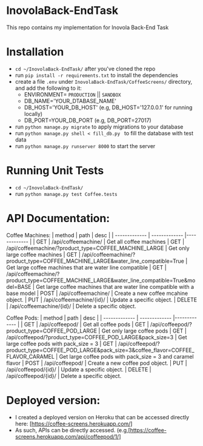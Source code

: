 # InovolaBack-EndTask

This repo contains my implementation for Inovola Back-End Task

# Installation

- `cd ~/InovolaBack-EndTask/` after you've cloned the repo
- run `pip install -r requirements.txt` to install the dependencies
- create a file `.env` under `InovolaBack-EndTask/CoffeeScreens/` directory, and add the following to it:
  - ENVIRONMENT= `PRODUCTION` || `SANDBOX`
  - DB_NAME='YOUR_DTABASE_NAME'
  - DB_HOST='YOUR_DB_HOST' (e.g, DB_HOST='127.0.0.1' for running locally)
  - DB_PORT=YOUR_DB_PORT  (e.g, DB_PORT=27017)
- run `python manage.py migrate` to apply migrations to your database
- run `python manage.py shell < fill_db.py ` to fill the database with test data
- run `python manage.py runserver 8000` to start the server


# Running Unit Tests

- `cd ~/InovolaBack-EndTask/`
- run `python manage.py test Coffee.tests`

# API Documentation:

Coffee Machines:
| method | path | desc |
| ------------- | ------------- |------------- |
| GET | /api/coffeemachine/ | Get all coffee machines
| GET | /api/coffeemachine/?product_type=COFFEE_MACHINE_LARGE | Get only large coffee machines
| GET | /api/coffeemachine/?product_type=COFFEE_MACHINE_LARGE&water_line_compatible=True | Get large coffee machines that are water line compatible
| GET | /api/coffeemachine/?product_type=COFFEE_MACHINE_LARGE&water_line_compatible=True&model=BASE | Get large coffee machines that are water line compatible with a base model
| POST | /api/coffeemachine/ | Create a new coffee mcahine object. 
| PUT | /api/coffeemachine/{id}/ | Update a specific object. 
| DELETE | /api/coffeemachine/{id}/ | Delete a specific object. 


Coffee Pods:
| method | path | desc |
| ------------- | ------------- |------------- |
| GET | /api/coffeepod/ | Get all coffee pods
| GET | /api/coffeepod/?product_type=COFFEE_POD_LARGE | Get only large coffee pods
| GET | /api/coffeepod/?product_type=COFFEE_POD_LARGE&pack_size=3 | Get large coffee pods with pack_size = 3
| GET | /api/coffeepod/?product_type=COFFEE_POD_LARGE&pack_size=3&coffee_flavor=COFFEE_FLAVOR_CARAMEL | Get large coffee pods with pack_size = 3 and caramel flavor
| POST | /api/coffeepod/ | Create a new coffee pod object. 
| PUT | /api/coffeepod/{id}/ | Update a specific object. 
| DELETE | /api/coffeepod/{id}/ | Delete a specific object. 

# Deployed version:

  - I created a deployed version on Heroku that can be accessed directly here: [https://coffee-screens.herokuapp.com/]
  - As such, APIs can be directly accessed. (e.g,[https://coffee-screens.herokuapp.com/api/coffeepod/1/]

